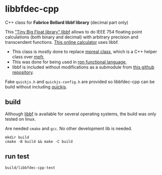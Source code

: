 # libbfdec-cpp

C++ class for **Fabrice Bellard libbf library** (decimal part only)

This ["Tiny Big Float library" libbf](https://bellard.org/libbf/) allows to do IEEE 754 floating point calculations (both binary and decimal) with arbitrary precision and transcendent functions. [This online calculator](http://numcalc.com/) uses libbf.

- This class is mostly done to replace [mpreal class](https://github.com/advanpix/mpreal/), which is a C++ helper class over [mpfr](http://mpfr.org),
- This was done for being used in [rpn functional language](https://github.com/louisrubet/rpn),
- libbf is included without modifications as a submodule from [this github repository](https://github.com/rurban/libbf).

Fake `quickjs.h` and `quickjs-config.h` are provided so libbfdec-cpp can be build without including [quickjs](https://bellard.org/quickjs/).

## build

Although [libbf](https://github.com/rurban/libbf) is available for several operating systems, the build was only tested on linux.

Are needed `cmake` and `gcc`. No other development lib is needed.

```
mkdir build
cmake -B build && make -C build
```

## run test

```
build/libbfdec-cpp-test
```
